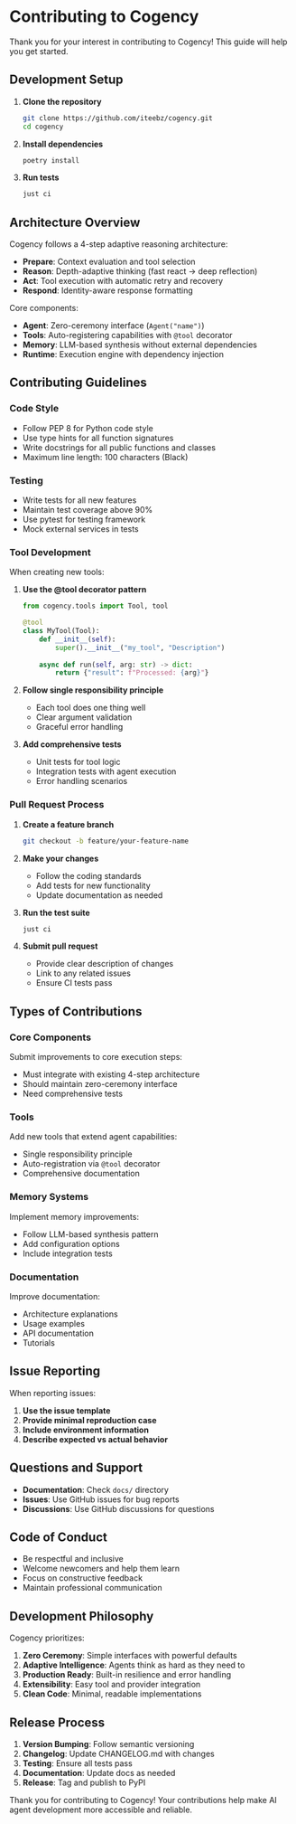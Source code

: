 # Contributing to Cogency

Thank you for your interest in contributing to Cogency! This guide will help you get started.

## Development Setup

1. **Clone the repository**
   ```bash
   git clone https://github.com/iteebz/cogency.git
   cd cogency
   ```

2. **Install dependencies**
   ```bash
   poetry install
   ```

3. **Run tests**
   ```bash
   just ci
   ```

## Architecture Overview

Cogency follows a 4-step adaptive reasoning architecture:

- **Prepare**: Context evaluation and tool selection
- **Reason**: Depth-adaptive thinking (fast react → deep reflection)  
- **Act**: Tool execution with automatic retry and recovery
- **Respond**: Identity-aware response formatting

Core components:
- **Agent**: Zero-ceremony interface (`Agent("name")`)
- **Tools**: Auto-registering capabilities with `@tool` decorator
- **Memory**: LLM-based synthesis without external dependencies
- **Runtime**: Execution engine with dependency injection

## Contributing Guidelines

### Code Style

- Follow PEP 8 for Python code style
- Use type hints for all function signatures
- Write docstrings for all public functions and classes
- Maximum line length: 100 characters (Black)

### Testing

- Write tests for all new features
- Maintain test coverage above 90%
- Use pytest for testing framework
- Mock external services in tests

### Tool Development

When creating new tools:

1. **Use the @tool decorator pattern**
   ```python
   from cogency.tools import Tool, tool
   
   @tool
   class MyTool(Tool):
       def __init__(self):
           super().__init__("my_tool", "Description")
       
       async def run(self, arg: str) -> dict:
           return {"result": f"Processed: {arg}"}
   ```

2. **Follow single responsibility principle**
   - Each tool does one thing well
   - Clear argument validation
   - Graceful error handling

3. **Add comprehensive tests**
   - Unit tests for tool logic
   - Integration tests with agent execution
   - Error handling scenarios

### Pull Request Process

1. **Create a feature branch**
   ```bash
   git checkout -b feature/your-feature-name
   ```

2. **Make your changes**
   - Follow the coding standards
   - Add tests for new functionality
   - Update documentation as needed

3. **Run the test suite**
   ```bash
   just ci
   ```

4. **Submit pull request**
   - Provide clear description of changes
   - Link to any related issues
   - Ensure CI tests pass

## Types of Contributions

### Core Components
Submit improvements to core execution steps:
- Must integrate with existing 4-step architecture
- Should maintain zero-ceremony interface
- Need comprehensive tests

### Tools
Add new tools that extend agent capabilities:
- Single responsibility principle
- Auto-registration via `@tool` decorator
- Comprehensive documentation

### Memory Systems
Implement memory improvements:
- Follow LLM-based synthesis pattern
- Add configuration options
- Include integration tests

### Documentation
Improve documentation:
- Architecture explanations
- Usage examples
- API documentation
- Tutorials

## Issue Reporting

When reporting issues:

1. **Use the issue template**
2. **Provide minimal reproduction case**
3. **Include environment information**
4. **Describe expected vs actual behavior**

## Questions and Support

- **Documentation**: Check `docs/` directory
- **Issues**: Use GitHub issues for bug reports
- **Discussions**: Use GitHub discussions for questions

## Code of Conduct

- Be respectful and inclusive
- Welcome newcomers and help them learn
- Focus on constructive feedback
- Maintain professional communication

## Development Philosophy

Cogency prioritizes:

1. **Zero Ceremony**: Simple interfaces with powerful defaults
2. **Adaptive Intelligence**: Agents think as hard as they need to
3. **Production Ready**: Built-in resilience and error handling
4. **Extensibility**: Easy tool and provider integration
5. **Clean Code**: Minimal, readable implementations

## Release Process

1. **Version Bumping**: Follow semantic versioning
2. **Changelog**: Update CHANGELOG.md with changes
3. **Testing**: Ensure all tests pass
4. **Documentation**: Update docs as needed
5. **Release**: Tag and publish to PyPI

Thank you for contributing to Cogency! Your contributions help make AI agent development more accessible and reliable.